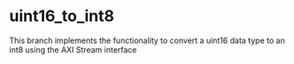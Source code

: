 # uint16_to_int8

This branch implements the functionality to convert a uint16 data type to an int8
using the AXI Stream interface
